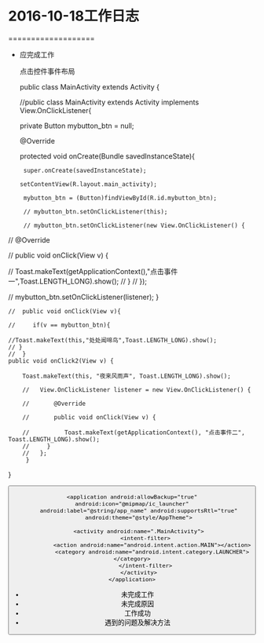 # 2016-10-18工作日志
===================

* 应完成工作

  点击控件事件布局
  
  public class MainActivity extends Activity {

    //public class MainActivity extends Activity implements View.OnClickListener{
    
   private Button mybutton_btn = null;

    @Override
    
     protected void onCreate(Bundle savedInstanceState){
     
       super.onCreate(savedInstanceState);
       
      setContentView(R.layout.main_activity);
      
       mybutton_btn = (Button)findViewById(R.id.mybutton_btn);
       
       // mybutton_btn.setOnClickListener(this);
       
       // mybutton_btn.setOnClickListener(new View.OnClickListener() {
       
//            @Override

//            public void onClick(View v) {

//                Toast.makeText(getApplicationContext(),"点击事件一",Toast.LENGTH_LONG).show();
//            }
//        });

//        mybutton_btn.setOnClickListener(listener);
     }


    //  public void onClick(View v){
    
    //     if(v == mybutton_btn){
    
    //Toast.makeText(this,"处处闻啼鸟",Toast.LENGTH_LONG).show();
    // }
    //  }
    public void onClick2(View v) {
    
        Toast.makeText(this, "夜来风雨声", Toast.LENGTH_LONG).show();
        
        //   View.OnClickListener listener = new View.OnClickListener() {
        
        //       @Override
        
        //       public void onClick(View v) {
        
        //          Toast.makeText(getApplicationContext(), "点击事件二", Toast.LENGTH_LONG).show();
        //     }
        //   };
         }
}

<?xml version="1.0" encoding="utf-8"?>
<LinearLayout xmlns:android="http://schemas.android.com/apk/res/android"
    android:orientation="vertical" android:layout_width="match_parent"
    android:layout_height="match_parent"
    android:gravity="center">
    <Button
        android:id="@+id/mybutton_btn"
        android:layout_width="match_parent"
        android:layout_height="wrap_content"
        android:layout_margin="10dp"
        android:onClick="onClick2"
        android:text="春眠不知晓"/>
</LinearLayout>

<manifest xmlns:android="http://schemas.android.com/apk/res/android"
    package="com.example.myapplication44">

    <application android:allowBackup="true" android:icon="@mipmap/ic_launcher"
        android:label="@string/app_name" android:supportsRtl="true"
        android:theme="@style/AppTheme">

        <activity android:name=".MainActivity">
            <intent-filter>
                <action android:name="android.intent.action.MAIN"></action>
                <category android:name="android.intent.category.LAUNCHER"></category>
            </intent-filter>
        </activity>
    </application>


</manifest>

* 未完成工作
* 未完成原因
* 工作成功
* 遇到的问题及解决方法
